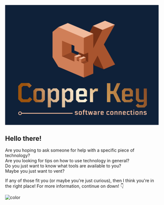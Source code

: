 <img src="images/Copper Key Software Connections - logo with navy background and name.png" width="500" >

## Hello there!

Are you hoping to ask someone for help with a specific piece of technology?  
Are you looking for tips on how to use technology in general?  
Do you just want to know what tools are available to you?  
Maybe you just want to vent?  

If any of those fit you (or maybe you're just curious), then I think you're in the right place!
For more information, continue on down! 👇



![color](#0f2139)